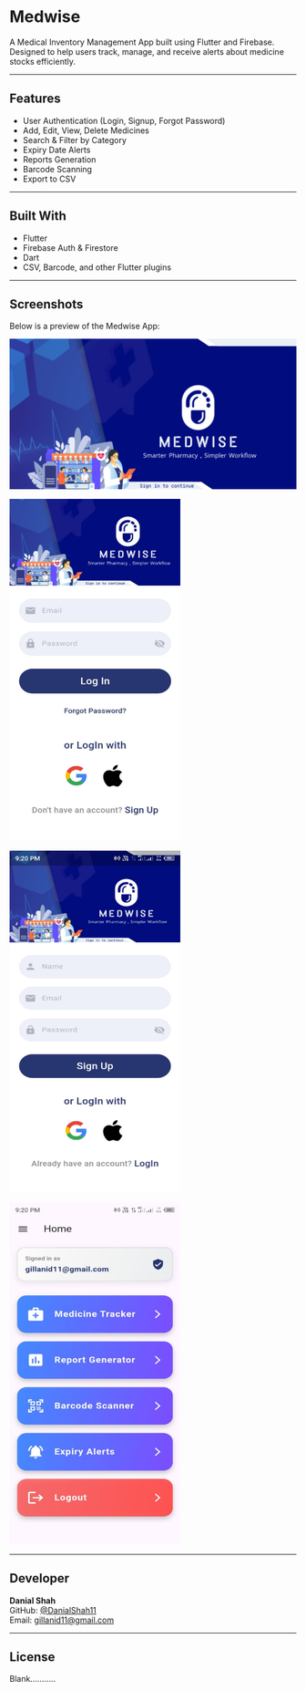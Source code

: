 # Medwise 

A Medical Inventory Management App built using Flutter and Firebase.  
Designed to help users track, manage, and receive alerts about medicine stocks efficiently.

---

##  Features

-  User Authentication (Login, Signup, Forgot Password)
-  Add, Edit, View, Delete Medicines
-  Search & Filter by Category
-  Expiry Date Alerts
-  Reports Generation
-  Barcode Scanning
-  Export to CSV

---

##  Built With

- Flutter
- Firebase Auth & Firestore
- Dart
- CSV, Barcode, and other Flutter plugins

---

##  Screenshots

Below is a preview of the Medwise App:

<p float="center">
  <img src="images/medwise.png"/>
</p>
<p float="left">
  <img src="images/login.jpeg" width="300" height="600"/>
</p>
<p float="left">
  <img src="images/signup.jpeg" width="300" height="600"/>
</p>
<p float="left">
  <img src="images/home.jpeg" width="300" height="600"/>
</p>

---

##  Developer

**Danial Shah**  
GitHub: [@DanialShah11](https://github.com/DanialShah11)  
Email:  gillanid11@gmail.com

---

##  License
Blank...........